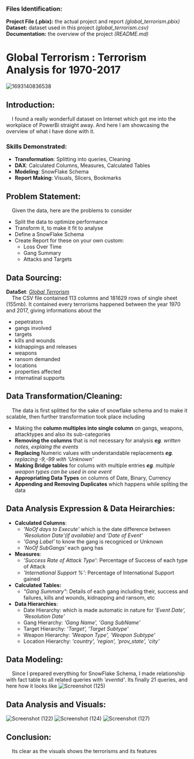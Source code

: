 ### Files Identification:
**Project File (.pbix):** the actual project and report _(global_terrorism.pbix)_<br>
**Dataset:** dataset used in this project _(global_terrorism.csv)_<br>
**Documentation:** the overview of the project _(README.md)_<br>


# **Global Terrorism :** Terrorism Analysis for 1970-2017
![1693140836538](https://github.com/user-attachments/assets/d9046d4d-c6cf-44e2-91e1-fdab0ae897a8)
## Introduction:
&nbsp;&nbsp;&nbsp;&nbsp;I found a really wonderfull dataset on Internet which got me into the workplace of PowerBi straight away. And here I am showcasing the overview of what i have done with it.
### Skills Demonstrated:
* **Transformation**: Splitting into queries, Cleaning
* **DAX**: Calculated Columns, Measures, Calculated Tables
* **Modeling**: SnowFlake Schema
* **Report Making**: Visuals, Slicers, Bookmarks
## Problem Statement:
&nbsp;&nbsp;&nbsp;&nbsp;Given the data, here are the problems to consider

* Split the data to optimize performance
* Transform it, to make it fit to analyse
* Define a SnowFlake Schema
* Create Report for these on your own custom:
  * Loss Over Time
  * Gang Summary
  * Attacks and Targets
## Data Sourcing:
**DataSet**: [_Global Terrorism_](https://www.kaggle.com/datasets/START-UMD/gtd)<br>
&nbsp;&nbsp;&nbsp;&nbsp;The CSV file contained 113 columns and 181629 rows of single sheet (155mb). It contained every terrorisms happened between the year 1970 and 2017, giving informations about the
  
  - pepetrators
  - gangs involved
  - targets
  - kills and wounds
  - kidnappings and releases
  - weapons
  - ransom demanded
  - locations
  - properties affected
  - internatinal supports
## Data Transformation/Cleaning:
&nbsp;&nbsp;&nbsp;&nbsp;The data is first splitted for the sake of snowflake schema and to make it scalable, then further transformation took place including
* Making the **column multiples into single column** on gangs, weapons, attacktypes and also its sub-categories
* **Removing the columns** that is not necessary for analysis _**eg**. written notes, explaing the events_
* **Replacing** Numeric values with understandable replacements _**eg**. replacing -9,-99 with 'Unknown'_
* **Making Bridge tables** for colums with multiple entries _**eg**. multiple weapon types can be used in one event_
* **Appropriating Data Types** on columns of Date, Binary, Currency
* **Appending and Removing Duplicates** which happens while spliting the data
## Data Analysis Expression & Data Heirarchies:
* **Calculated Columns**:
  * _'NoOf days to Execute'_ which is the date difference between _'Resolution Date'(if available)_ and _'Date of Event'_
  * _'Gang Label'_ to know the gang is recogniced or Unknown
  * _'NoOf SubGangs'_ each gang has
* **Measures**:
  * _'Success Rate of Attack Type'_: Percentage of Success of each type of Attack
  * _'International Support %'_: Percentage of International Support gained
* **Calculated Tables:**
  * _"Gang Summary"_: Details of each gang including their, success and failures, kills and wounds, kidnapping and ransom, etc
* **Data Hierarchies**:
  * Date Hierarchy: which is made automatic in nature for _'Event Date', 'Resolution Date'_
  * Gang Hierarchy: _'Gang Name', 'Gang SubName'_
  * Target Hierarchy: _'Target', 'Target Subtype'_
  * Weapon Hierarchy: _'Weapon Type', 'Weapon Subtype'_
  * Location Hierarchy: _'country', 'region', 'prov_state', 'city'_
## Data Modeling:
&nbsp;&nbsp;&nbsp;&nbsp;Since I prepared everything for SnowFlake Schema, I made relationship with fact table to all related queries with _'eventid'_. Its finally 21 queries, and here how it looks like
![Screenshot (125)](https://github.com/user-attachments/assets/9ef129b2-bf24-4364-b1df-c78664d43f55)
## Data Analysis and Visuals:
![Screenshot (122)](https://github.com/user-attachments/assets/53893094-8737-4e78-8151-15afcd69bbe2)
![Screenshot (124)](https://github.com/user-attachments/assets/21084f23-790f-4420-ac5a-25f6b6ce8972)
![Screenshot (127)](https://github.com/user-attachments/assets/5df7afcc-ed99-467a-b108-143b26edffa4)

## Conclusion:
&nbsp;&nbsp;&nbsp;&nbsp;Its clear as the visuals shows the terrorisms and its features
